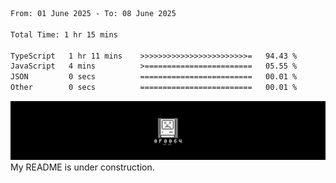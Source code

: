 <!--START_SECTION:waka-->

```txt
From: 01 June 2025 - To: 08 June 2025

Total Time: 1 hr 15 mins

TypeScript   1 hr 11 mins    >>>>>>>>>>>>>>>>>>>>>>>>=   94.43 %
JavaScript   4 mins          >========================   05.55 %
JSON         0 secs          =========================   00.01 %
Other        0 secs          =========================   00.01 %
```

<!--END_SECTION:waka-->

<img src="https://raw.githubusercontent.com/n3xta/image-hosting/main/img/202411032331174.png"/>
My README is under construction. 
